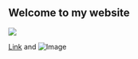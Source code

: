 ## Welcome to my website

<Image src="https://access-denied316.github.io/clueless.png">

[Link](url) and ![Image](src)
